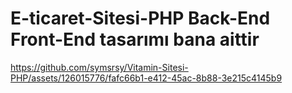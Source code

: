 # E-ticaret-Sitesi-PHP   Back-End Front-End tasarımı bana aittir
 https://github.com/symsrsy/Vitamin-Sitesi-PHP/assets/126015776/fafc66b1-e412-45ac-8b88-3e215c4145b9
